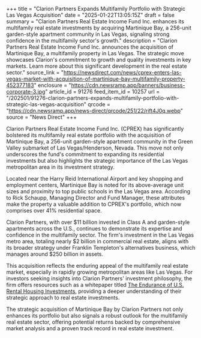 +++
title = "Clarion Partners Expands Multifamily Portfolio with Strategic Las Vegas Acquisition"
date = "2025-01-22T13:05:15Z"
draft = false
summary = "Clarion Partners Real Estate Income Fund Inc. enhances its multifamily real estate investments by acquiring Martinique Bay, a 256-unit garden-style apartment community in Las Vegas, signaling strong confidence in the multifamily sector's growth."
description = "Clarion Partners Real Estate Income Fund Inc. announces the acquisition of Martinique Bay, a multifamily property in Las Vegas. The strategic move showcases Clarion's commitment to growth and quality investments in key markets. Learn more about this significant development in the real estate sector."
source_link = "https://newsdirect.com/news/cprex-enters-las-vegas-market-with-acquisition-of-martinique-bay-multifamily-property-452377183"
enclosure = "https://cdn.newsramp.app/banners/business-corporate-3.jpg"
article_id = 91276
feed_item_id = 10257
url = "/202501/91276-clarion-partners-expands-multifamily-portfolio-with-strategic-las-vegas-acquisition"
qrcode = "https://cdn.newsramp.app/news-direct/qrcode/251/22/rift4J0q.webp"
source = "News Direct"
+++

<p>Clarion Partners Real Estate Income Fund Inc. (CPREX) has significantly bolstered its multifamily real estate portfolio with the acquisition of Martinique Bay, a 256-unit garden-style apartment community in the Green Valley submarket of Las Vegas/Henderson, Nevada. This move not only underscores the fund's commitment to expanding its residential investments but also highlights the strategic importance of the Las Vegas metropolitan area in its investment strategy.</p><p>Located near the Harry Reid International Airport and key shopping and employment centers, Martinique Bay is noted for its above-average unit sizes and proximity to top public schools in the Las Vegas area. According to Rick Schaupp, Managing Director and Fund Manager, these attributes make the property a valuable addition to CPREX's portfolio, which now comprises over 41% residential space.</p><p>Clarion Partners, with over $11 billion invested in Class A and garden-style apartments across the U.S., continues to demonstrate its expertise and confidence in the multifamily sector. The firm's investment in the Las Vegas metro area, totaling nearly $2 billion in commercial real estate, aligns with its broader strategy under Franklin Templeton's alternatives business, which manages around $250 billion in assets.</p><p>This acquisition reflects the enduring appeal of the multifamily real estate market, especially in rapidly growing metropolitan areas like Las Vegas. For investors seeking insights into Clarion Partners' investment philosophy, the firm offers resources such as a whitepaper titled <a href='https://www.clarionpartners.com' rel='nofollow' target='_blank'>The Endurance of U.S. Rental Housing Investments</a>, providing a deeper understanding of their strategic approach to real estate investments.</p><p>The strategic acquisition of Martinique Bay by Clarion Partners not only enhances its portfolio but also signals a robust outlook for the multifamily real estate sector, offering potential returns backed by comprehensive market analysis and a proven track record in real estate investment.</p>